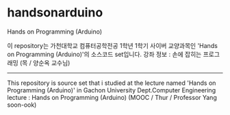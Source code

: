 # handsonarduino
Hands on Programming (Arduino)

이 repository는 가천대학교 컴퓨터공학전공 1학년 1학기 사이버 교양과목인 'Hands on Programming (Arduino)'의 소스코드 set입니다.
강좌 정보 : 손에 잡히는 프로그래밍 (목 / 양순옥 교수님)

-----------------------------------------

This repository is source set that i studied at the lecture named 'Hands on Programming (Arduino)' in Gachon University Dept.Computer Engineering
lecture : Hands on Programming (Arduino) (MOOC / Thur / Professor Yang soon-ook)
